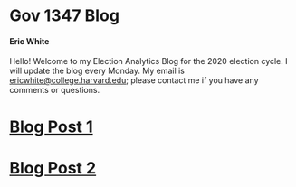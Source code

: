# Gov 1347 Blog

#### Eric White

Hello! Welcome to my Election Analytics Blog for the 2020 election cycle. I will update the blog every Monday. My email is ericwhite@college.harvard.edu; please contact me if you have any comments or questions.

# [Blog Post 1](posts/blog1.md)

# [Blog Post 2](posts/blog2.md)
